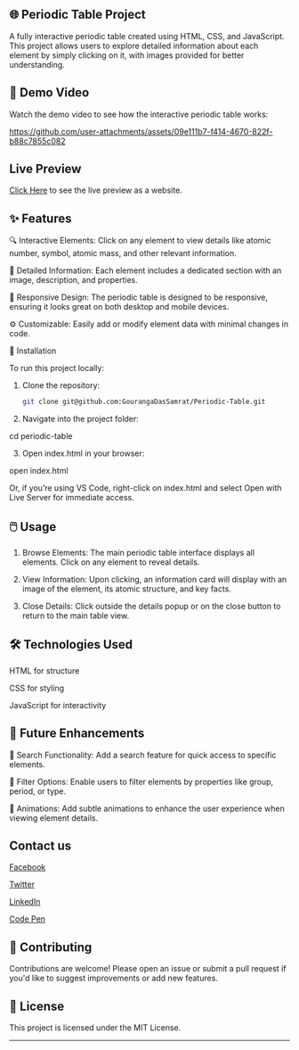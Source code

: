 
## 🌐 Periodic Table Project

A fully interactive periodic table created using HTML, CSS, and JavaScript. This project allows users to explore detailed information about each element by simply clicking on it, with images provided for better understanding.

 <!-- Update with actual screenshot link -->

## 🎥 Demo Video

Watch the demo video to see how the interactive periodic table works: 

https://github.com/user-attachments/assets/09e111b7-f414-4670-822f-b88c7855c082

## Live Preview 

[Click Here](https://periodictableonline.tiiny.site/) to see the live preview as a website.



## ✨ Features

🔍 Interactive Elements: Click on any element to view details like atomic number, symbol, atomic mass, and other relevant information.

📘 Detailed Information: Each element includes a dedicated section with an image, description, and properties.

📱 Responsive Design: The periodic table is designed to be responsive, ensuring it looks great on both desktop and mobile devices.

⚙️ Customizable: Easily add or modify element data with minimal changes in code.


🚀 Installation

To run this project locally:

1. Clone the repository:  
   ```bash  
   git clone git@github.com:GourangaDasSamrat/Periodic-Table.git


2. Navigate into the project folder:

cd periodic-table


3. Open index.html in your browser:

open index.html

Or, if you’re using VS Code, right-click on index.html and select Open with Live Server for immediate access.



## 🖱️ Usage

1. Browse Elements: The main periodic table interface displays all elements. Click on any element to reveal details.


2. View Information: Upon clicking, an information card will display with an image of the element, its atomic structure, and key facts.


3. Close Details: Click outside the details popup or on the close button to return to the main table view.



## 🛠️ Technologies Used

HTML for structure

CSS for styling

JavaScript for interactivity


## 🔮 Future Enhancements

🔎 Search Functionality: Add a search feature for quick access to specific elements.

🧪 Filter Options: Enable users to filter elements by properties like group, period, or type.

🎨 Animations: Add subtle animations to enhance the user experience when viewing element details.

## Contact us
[Facebook](https://www.facebook.com/gourangadassamrat)

[Twitter](https://x.com/gouranga_khulna)

[LinkedIn](https://bd.linkedin.com/in/gouranga-das-samrat-330311294)

[Code Pen](https://codepen.io/gouranga-das-samrat)

## 🤝 Contributing

Contributions are welcome! Please open an issue or submit a pull request if you'd like to suggest improvements or add new features.

## 📜 License

This project is licensed under the MIT License.


---
